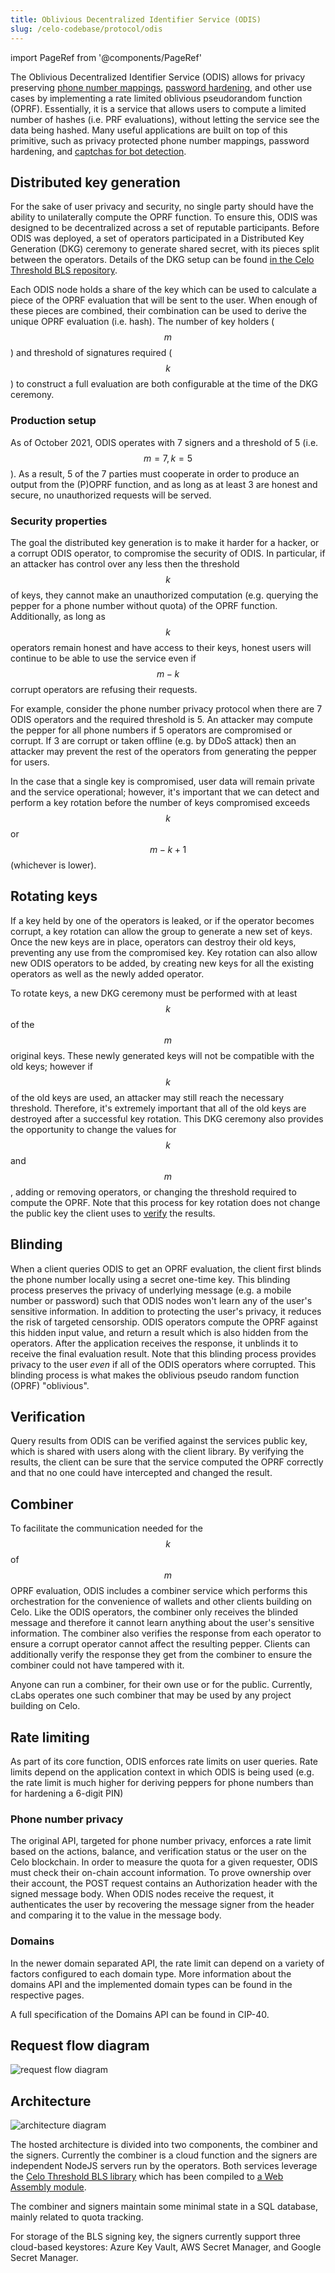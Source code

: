 ```yaml
---
title: Oblivious Decentralized Identifier Service (ODIS)
slug: /celo-codebase/protocol/odis
---
```

import PageRef from '@components/PageRef'

The Oblivious Decentralized Identifier Service (ODIS) allows for privacy preserving [phone number mappings](/celo-codebase/protocol/odis/use-cases/phone-number-privacy), [password hardening](/celo-codebase/protocol/odis/use-cases/key-hardening), and other use cases by implementing a rate limited oblivious pseudorandom function (OPRF).
Essentially, it is a service that allows users to compute a limited number of hashes (i.e. PRF evaluations), without letting the service see the data being hashed.
Many useful applications are built on top of this primitive, such as privacy protected phone number mappings, password hardening, and [captchas for bot detection](https://privacypass.github.io/).

## Distributed key generation

For the sake of user privacy and security, no single party should have the ability to unilaterally compute the OPRF function.
To ensure this, ODIS was designed to be decentralized across a set of reputable participants.
Before ODIS was deployed, a set of operators participated in a Distributed Key Generation (DKG) ceremony to generate shared secret, with its pieces split between the operators.
Details of the DKG setup can be found [in the Celo Threshold BLS repository](https://github.com/celo-org/celo-threshold-bls-rs).

Each ODIS node holds a share of the key which can be used to calculate a piece of the OPRF evaluation that will be sent to the user.
When enough of these pieces are combined, their combination can be used to derive the unique OPRF evaluation (i.e. hash).
The number of key holders ($$m$$) and threshold of signatures required ($$k$$) to construct a full evaluation are both configurable at the time of the DKG ceremony.

### Production setup

As of October 2021, ODIS operates with 7 signers and a threshold of 5 (i.e. $$m=7, k=5$$).
As a result, 5 of the 7 parties must cooperate in order to produce an output from the (P)OPRF function, and as long as at least 3 are honest and secure, no unauthorized requests will be served.

<!-- TODO(victor): Once the new set is in production, information about the 7 operators should be included here -->

### Security properties

The goal the distributed key generation is to make it harder for a hacker, or a corrupt ODIS operator, to compromise the security of ODIS.
In particular, if an attacker has control over any less then the threshold $$k$$ of keys, they cannot make an unauthorized computation (e.g. querying the pepper for a phone number without quota) of the OPRF function.
Additionally, as long as $$k$$ operators remain honest and have access to their keys, honest users will continue to be able to use the service even if $$m-k$$ corrupt operators are refusing their requests.

For example, consider the phone number privacy protocol when there are 7 ODIS operators and the required threshold is 5. An attacker may compute the pepper for all phone numbers if 5 operators are compromised or corrupt. If 3 are corrupt or taken offline (e.g. by DDoS attack) then an attacker may prevent the rest of the operators from generating the pepper for users.

In the case that a single key is compromised, user data will remain private and the service operational; however, it's important that we can detect and perform a key rotation before the number of keys compromised exceeds $$k$$ or $$m - k + 1$$ (whichever is lower). 

## Rotating keys

If a key held by one of the operators is leaked, or if the operator becomes corrupt, a key rotation can allow the group to generate a new set of keys. Once the new keys are in place, operators can destroy their old keys, preventing any use from the compromised key.
Key rotation can also allow new ODIS operators to be added, by creating new keys for all the existing operators as well as the newly added operator.

To rotate keys, a new DKG ceremony must be performed with at least $$k$$ of the $$m$$ original keys.
These newly generated keys will not be compatible with the old keys; however if $$k$$ of the old keys are used, an attacker may still reach the necessary threshold.
Therefore, it's extremely important that all of the old keys are destroyed after a successful key rotation.
This DKG ceremony also provides the opportunity to change the values for $$k$$ and $$m$$, adding or removing operators, or changing the threshold required to compute the OPRF.
Note that this process for key rotation does not change the public key the client uses to [verify](#verification) the results.

## Blinding

When a client queries ODIS to get an OPRF evaluation, the client first blinds the phone number locally using a secret one-time key.
This blinding process preserves the privacy of underlying message (e.g. a mobile number or password) such that ODIS nodes won't learn any of the user's sensitive information.
In addition to protecting the user's privacy, it reduces the risk of targeted censorship.
ODIS operators compute the OPRF against this hidden input value, and return a result which is also hidden from the operators.
After the application receives the response, it unblinds it to receive the final evaluation result.
Note that this blinding process provides privacy to the user _even_ if all of the ODIS operators where corrupted.
This blinding process is what makes the oblivious pseudo random function (OPRF) "oblivious".

## Verification

Query results from ODIS can be verified against the services public key, which is shared with users along with the client library.
By verifying the results, the client can be sure that the service computed the OPRF correctly and that no one could have intercepted and changed the result.

## Combiner

To facilitate the communication needed for the $$k$$ of $$m$$ OPRF evaluation, ODIS includes a combiner service which performs this orchestration for the convenience of wallets and other clients building on Celo.
Like the ODIS operators, the combiner only receives the blinded message and therefore it cannot learn anything about the user's sensitive information.
The combiner also verifies the response from each operator to ensure a corrupt operator cannot affect the resulting pepper.
Clients can additionally verify the response they get from the combiner to ensure the combiner could not have tampered with it.

Anyone can run a combiner, for their own use or for the public.
Currently, cLabs operates one such combiner that may be used by any project building on Celo.

## Rate limiting

As part of its core function, ODIS enforces rate limits on user queries.
Rate limits depend on the application context in which ODIS is being used (e.g. the rate limit is much higher for deriving peppers for phone numbers than for hardening a 6-digit PIN)

### Phone number privacy

The original API, targeted for phone number privacy, enforces a rate limit based on the actions, balance, and verification status or the user on the Celo blockchain.
In order to measure the quota for a given requester, ODIS must check their on-chain account information.
To prove ownership over their account, the POST request contains an Authorization header with the signed message body.
When ODIS nodes receive the request, it authenticates the user by recovering the message signer from the header and comparing it to the value in the message body.

### Domains

In the newer domain separated API, the rate limit can depend on a variety of factors configured to each domain type.
More information about the domains API and the implemented domain types can be found in the respective pages.

<PageRef url="/celo-codebase/protocol/odis/domains" pageName="Domains" />
<PageRef url="/celo-codebase/protocol/odis/domains/sequential-delay-domain" pageName="Sequential Delay Domain" />

A full specification of the Domains API can be found in CIP-40.

<PageRef url="https://github.com/celo-org/celo-proposals/blob/master/CIPs/cip-0040.md" pageName="CIP-40" />

## Request flow diagram

![request flow diagram](https://storage.googleapis.com/celo-website/docs/ODIS-flow-diagram.svg)

## Architecture

![architecture diagram](https://storage.googleapis.com/celo-website/docs/ODIS-architecture-diagram.svg)

The hosted architecture is divided into two components, the combiner and the signers.
Currently the combiner is a cloud function and the signers are independent NodeJS servers run by the operators.
Both services leverage the [Celo Threshold BLS library](https://github.com/celo-org/celo-threshold-bls-rs) which has been compiled to [a Web Assembly module](https://github.com/celo-org/blind-threshold-bls-wasm).

The combiner and signers maintain some minimal state in a SQL database, mainly related to quota tracking.

For storage of the BLS signing key, the signers currently support three cloud-based keystores: Azure Key Vault, AWS Secret Manager, and Google Secret Manager.
